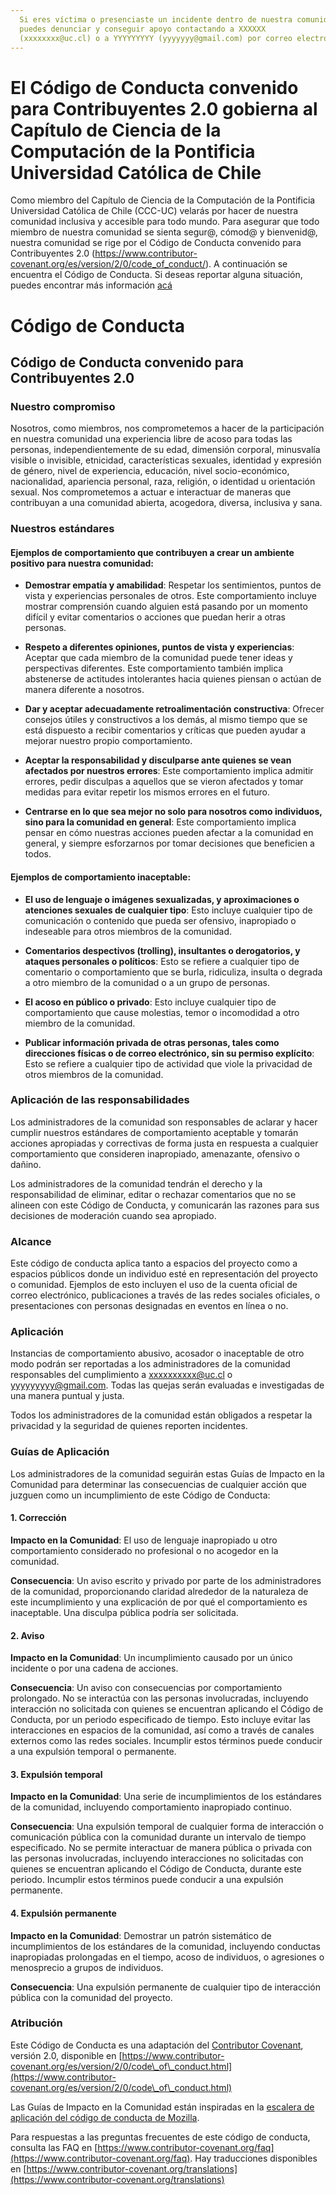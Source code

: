 ```yaml
---
  Si eres víctima o presenciaste un incidente dentro de nuestra comunidad,
  puedes denunciar y conseguir apoyo contactando a XXXXXX
  (xxxxxxxx@uc.cl) o a YYYYYYYYY (yyyyyyy@gmail.com) por correo electrónico u otro medio.
---
```

# El Código de Conducta convenido para Contribuyentes 2.0 gobierna al Capítulo de Ciencia de la Computación de la Pontificia Universidad Católica de Chile
Como miembro del Capítulo de Ciencia de la Computación de la Pontificia Universidad Católica de Chile (CCC-UC) velarás por hacer de nuestra comunidad inclusiva y accesible para todo mundo. Para asegurar que todo miembro de nuestra comunidad se sienta segur@, cómod@ y bienvenid@, nuestra comunidad se rige por el Código de Conducta convenido para Contribuyentes 2.0 (https://www.contributor-covenant.org/es/version/2/0/code_of_conduct/). A continuación se encuentra el Código de Conducta. Si deseas reportar alguna situación, puedes encontrar más información [acá]()

# Código de Conducta

## Código de Conducta convenido para Contribuyentes 2.0

### Nuestro compromiso
Nosotros, como miembros, nos comprometemos a hacer de la participación en nuestra comunidad una experiencia libre de acoso para todas las personas, independientemente de su edad, dimensión corporal, minusvalía visible o invisible, etnicidad, características sexuales, identidad y expresión de género, nivel de experiencia, educación, nivel socio-económico, nacionalidad, apariencia personal, raza, religión, o identidad u orientación sexual.
Nos comprometemos a actuar e interactuar de maneras que contribuyan a una comunidad abierta, acogedora, diversa, inclusiva y sana.

### Nuestros estándares

#### Ejemplos de comportamiento que contribuyen a crear un ambiente positivo para nuestra comunidad:

- **Demostrar empatía y amabilidad**: Respetar los sentimientos, puntos de vista y experiencias personales de otros. Este comportamiento incluye mostrar comprensión cuando alguien está pasando por un momento difícil y evitar comentarios o acciones que puedan herir a otras personas.

- **Respeto a diferentes opiniones, puntos de vista y experiencias**: Aceptar que cada miembro de la comunidad puede tener ideas y perspectivas diferentes. Este comportamiento también implica abstenerse de actitudes intolerantes hacia quienes piensan o actúan de manera diferente a nosotros.

- **Dar y aceptar adecuadamente retroalimentación constructiva**: Ofrecer consejos útiles y constructivos a los demás, al mismo tiempo que se está dispuesto a recibir comentarios y críticas que pueden ayudar a mejorar nuestro propio comportamiento.

- **Aceptar la responsabilidad y disculparse ante quienes se vean afectados por nuestros errores**: Este comportamiento implica admitir errores, pedir disculpas a aquellos que se vieron afectados y tomar medidas para evitar repetir los mismos errores en el futuro.

- **Centrarse en lo que sea mejor no solo para nosotros como individuos, sino para la comunidad en general**: Este comportamiento implica pensar en cómo nuestras acciones pueden afectar a la comunidad en general, y siempre esforzarnos por tomar decisiones que beneficien a todos.

#### Ejemplos de comportamiento inaceptable:

- **El uso de lenguaje o imágenes sexualizadas, y aproximaciones o atenciones sexuales de cualquier tipo**: Esto incluye cualquier tipo de comunicación o contenido que pueda ser ofensivo, inapropiado o indeseable para otros miembros de la comunidad.

- **Comentarios despectivos (trolling), insultantes o derogatorios, y ataques personales o políticos**: Esto se refiere a cualquier tipo de comentario o comportamiento que se burla, ridiculiza, insulta o degrada a otro miembro de la comunidad o a un grupo de personas.

- **El acoso en público o privado**: Esto incluye cualquier tipo de comportamiento que cause molestias, temor o incomodidad a otro miembro de la comunidad.

- **Publicar información privada de otras personas, tales como direcciones físicas o de correo electrónico, sin su permiso explícito**: Esto se refiere a cualquier tipo de actividad que viole la privacidad de otros miembros de la comunidad.

### Aplicación de las responsabilidades

Los administradores de la comunidad son responsables de aclarar y hacer cumplir nuestros estándares de comportamiento aceptable y tomarán acciones apropiadas y correctivas de forma justa en respuesta a cualquier comportamiento que consideren inapropiado, amenazante, ofensivo o dañino.

Los administradores de la comunidad tendrán el derecho y la responsabilidad de eliminar, editar o rechazar comentarios que no se alineen con este Código de Conducta, y comunicarán las razones para sus decisiones de moderación cuando sea apropiado.

### Alcance

Este código de conducta aplica tanto a espacios del proyecto como a espacios públicos donde un individuo esté en representación del proyecto o comunidad. Ejemplos de esto incluyen el uso de la cuenta oficial de correo electrónico, publicaciones a través de las redes sociales oficiales, o presentaciones con personas designadas en eventos en línea o no.

### Aplicación

Instancias de comportamiento abusivo, acosador o inaceptable de otro modo podrán ser reportadas a los administradores de la comunidad responsables del cumplimiento a [xxxxxxxxxx@uc.cl](mailto:) o [yyyyyyyyy@gmail.com](mailto:). Todas las quejas serán evaluadas e investigadas de una manera puntual y justa.

Todos los administradores de la comunidad están obligados a respetar la privacidad y la seguridad de quienes reporten incidentes.

### Guías de Aplicación

Los administradores de la comunidad seguirán estas Guías de Impacto en la Comunidad para determinar las consecuencias de cualquier acción que juzguen como un incumplimiento de este Código de Conducta:

#### 1. Corrección

**Impacto en la Comunidad**: El uso de lenguaje inapropiado u otro comportamiento considerado no profesional o no acogedor en la comunidad.

**Consecuencia**: Un aviso escrito y privado por parte de los administradores de la comunidad, proporcionando claridad alrededor de la naturaleza de este incumplimiento y una explicación de por qué el comportamiento es inaceptable. Una disculpa pública podría ser solicitada.

#### 2. Aviso

**Impacto en la Comunidad**: Un incumplimiento causado por un único incidente o por una cadena de acciones.

**Consecuencia**: Un aviso con consecuencias por comportamiento prolongado. No se interactúa con las personas involucradas, incluyendo interacción no solicitada con quienes se encuentran aplicando el Código de Conducta, por un periodo especificado de tiempo. Esto incluye evitar las interacciones en espacios de la comunidad, así como a través de canales externos como las redes sociales. Incumplir estos términos puede conducir a una expulsión temporal o permanente.

#### 3. Expulsión temporal

**Impacto en la Comunidad**: Una serie de incumplimientos de los estándares de la comunidad, incluyendo comportamiento inapropiado continuo.

**Consecuencia**: Una expulsión temporal de cualquier forma de interacción o comunicación pública con la comunidad durante un intervalo de tiempo especificado. No se permite interactuar de manera pública o privada con las personas involucradas, incluyendo interacciones no solicitadas con quienes se encuentran aplicando el Código de Conducta, durante este periodo. Incumplir estos términos puede conducir a una expulsión permanente.

#### 4. Expulsión permanente

**Impacto en la Comunidad**: Demostrar un patrón sistemático de incumplimientos de los estándares de la comunidad, incluyendo conductas inapropiadas prolongadas en el tiempo, acoso de individuos, o agresiones o menosprecio a grupos de individuos.

**Consecuencia**: Una expulsión permanente de cualquier tipo de interacción pública con la comunidad del proyecto.

### Atribución

Este Código de Conducta es una adaptación del [Contributor Covenant](https://www.contributor-covenant.org), versión 2.0, disponible en [https://www.contributor-covenant.org/es/version/2/0/code\_of\_conduct.html](https://www.contributor-covenant.org/es/version/2/0/code\_of\_conduct.html)

Las Guías de Impacto en la Comunidad están inspiradas en la [escalera de aplicación del código de conducta de Mozilla](https://github.com/mozilla/diversity).

Para respuestas a las preguntas frecuentes de este código de conducta, consulta las FAQ en [https://www.contributor-covenant.org/faq](https://www.contributor-covenant.org/faq). Hay traducciones disponibles en [https://www.contributor-covenant.org/translations](https://www.contributor-covenant.org/translations)

